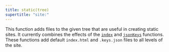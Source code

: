 ```yaml
---
title: static(tree)
supertitle: "site:"
---
```


This function adds files to the given tree that are useful in creating static sites. It currently combines the effects of the [`index`](index.html) and [`jsonKeys`](jsonKeys.html) functions. These functions add default `index.html` and `.keys.json` files to all levels of the site.

